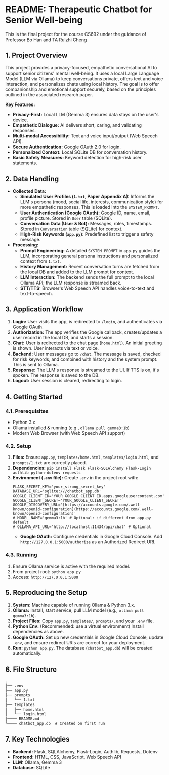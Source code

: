 # README: Therapeutic Chatbot for Senior Well-being

This is the final project for the course CS692 under the guidance of Professor Bo Han and TA Ruizhi Cheng

## 1. Project Overview

This project provides a privacy-focused, empathetic conversational AI to support senior citizens' mental well-being. It uses a local Large Language Model (LLM via Ollama) to keep conversations private, offers text and voice interaction, and personalizes chats using local history. The goal is to offer companionship and emotional support securely, based on the principles outlined in the associated research paper.

**Key Features:**
* **Privacy-First:** Local LLM (Gemma 3) ensures data stays on the user's device.
* **Empathetic Dialogue:** AI delivers short, caring, and validating responses.
* **Multi-modal Accessibility:** Text and voice input/output (Web Speech API).
* **Secure Authentication:** Google OAuth 2.0 for login.
* **Personalized Context:** Local SQLite DB for conversation history.
* **Basic Safety Measures:** Keyword detection for high-risk user statements.

## 2. Data Handling

* **Collected Data:**
    * **Simulated User Profiles (`1.txt`, Paper Appendix A):** Informs the LLM's persona (mood, social life, interests, communication style) for more empathetic responses. This is loaded into the `SYSTEM_PROMPT`.
    * **User Authentication (Google OAuth):** Google ID, name, email, profile picture. Stored in `User` table (SQLite).
    * **Conversation Data (User & Bot):** Messages, roles, timestamps. Stored in `Conversation` table (SQLite) for context.
    * **High-Risk Keywords (`app.py`):** Predefined list to trigger a safety message.
* **Processing:**
    * **Prompt Engineering:** A detailed `SYSTEM_PROMPT` in `app.py` guides the LLM, incorporating general persona instructions and personalized context from `1.txt`.
    * **History Management:** Recent conversation turns are fetched from the local DB and added to the LLM prompt for context.
    * **LLM Interaction:** The backend sends the full prompt to the local Ollama API; the LLM response is streamed back.
    * **STT/TTS:** Browser's Web Speech API handles voice-to-text and text-to-speech.

## 3. Application Workflow

1.  **Login:** User visits the app, is redirected to `/login`, and authenticates via Google OAuth.
2.  **Authorization:** The app verifies the Google callback, creates/updates a user record in the local DB, and starts a session.
3.  **Chat:** User is redirected to the chat page (`home.html`). An initial greeting is shown. User interacts via text or voice.
4.  **Backend:** User messages go to `/chat`. The message is saved, checked for risk keywords, and combined with history and the system prompt. This is sent to Ollama.
5.  **Response:** The LLM's response is streamed to the UI. If TTS is on, it's spoken. The response is saved to the DB.
6.  **Logout:** User session is cleared, redirecting to login.

## 4. Getting Started

### 4.1. Prerequisites
* Python 3.x
* Ollama installed & running (e.g., `ollama pull gemma3:1b`)
* Modern Web Browser (with Web Speech API support)

### 4.2. Setup
1.  **Files:** Ensure `app.py`, `templates/home.html`, `templates/login.html`, and `prompts/1.txt` are correctly placed.
2.  **Dependencies:** `pip install Flask Flask-SQLAlchemy Flask-Login authlib python-dotenv requests`
3.  **Environment (`.env` file):** Create `.env` in the project root with:
    ```env
    FLASK_SECRET_KEY='your_strong_secret_key'
    DATABASE_URL='sqlite:///chatbot_app.db'
    GOOGLE_CLIENT_ID='YOUR_GOOGLE_CLIENT_ID.apps.googleusercontent.com'
    GOOGLE_CLIENT_SECRET='YOUR_GOOGLE_CLIENT_SECRET'
    GOOGLE_DISCOVERY_URL='[https://accounts.google.com/.well-known/openid-configuration](https://accounts.google.com/.well-known/openid-configuration)'
    # MODEL_NAME='gemma3:1b' # Optional: if different from app.py default
    # OLLAMA_API_URL='http://localhost:11434/api/chat' # Optional
    ```
    * **Google OAuth:** Configure credentials in Google Cloud Console. Add `http://127.0.0.1:5000/authorize` as an Authorized Redirect URI.

### 4.3. Running
1.  Ensure Ollama service is active with the required model.
2.  From project root: `python app.py`
3.  Access: `http://127.0.0.1:5000`

## 5. Reproducing the Setup

1.  **System:** Machine capable of running Ollama & Python 3.x.
2.  **Ollama:** Install, start service, pull LLM model (e.g., `ollama pull gemma3:1b`).
3.  **Project Files:** Copy `app.py`, `templates/`, `prompts/`, and your `.env` file.
4.  **Python Env:** (Recommended: use a virtual environment) Install dependencies as above.
5.  **Google OAuth:** Set up new credentials in Google Cloud Console, update `.env`, and ensure redirect URIs are correct for your deployment.
6.  **Run:** `python app.py`. The database (`chatbot_app.db`) will be created automatically.

## 6. File Structure

```markdown
.
├── .env
├── app.py
├── prompts
│   └── 1.txt
├── templates
│   ├── home.html
│   └── login.html
├──── README.md
└──── chatbot_app.db  # Created on first run
```     
## 7. Key Technologies

* **Backend:** Flask, SQLAlchemy, Flask-Login, Authlib, Requests, Dotenv
* **Frontend:** HTML, CSS, JavaScript, Web Speech API
* **LLM:** Ollama, Gemma 3
* **Database:** SQLite

